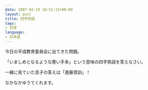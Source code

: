 ```yaml
---
date: 2007-02-18 10:51:13+00:00
layout: post
title: 四字熟語
tags:
- 日常
language:
- 日本語
---
```


今日の平成教育委員会に出てきた問題。

「いましめとなるような悪い手本」という意味の四字熟語を答えなさい。

一緒に見ていた息子の答えは「進藤資訓」！

なかなかゆうてくれます。
